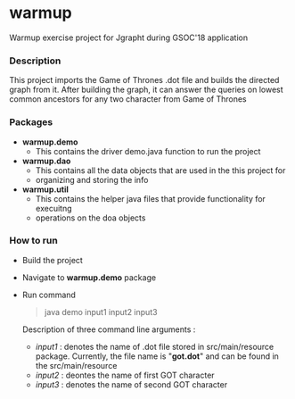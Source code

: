 # warmup
Warmup exercise project for Jgrapht during GSOC'18 application

### Description

This project imports the Game of Thrones .dot file and builds the directed graph
from it. After building the graph, it can answer the queries on lowest common
ancestors for any two character from Game of Thrones

### Packages

-  **warmup.demo**
   * This contains the driver demo.java function to run the project
-  **warmup.dao**
   * This contains all the data objects that are used in the this project for
   * organizing and storing the info
-  **warmup.util**
   * This contains the helper java files that provide functionality for execuitng
   * operations on the doa objects


### How to run

-  Build the project
-  Navigate to **warmup.demo** package
-  Run command
   > java demo input1 input2 input3

   Description of three command line arguments :

   - *input1* : denotes the name of .dot file stored in src/main/resource package.
            Currently, the file name is "**got.dot**" and can be found in the src/main/resource
   - *input2* : deontes the name of first GOT character
   - *input3* : denotes the name of second GOT character
